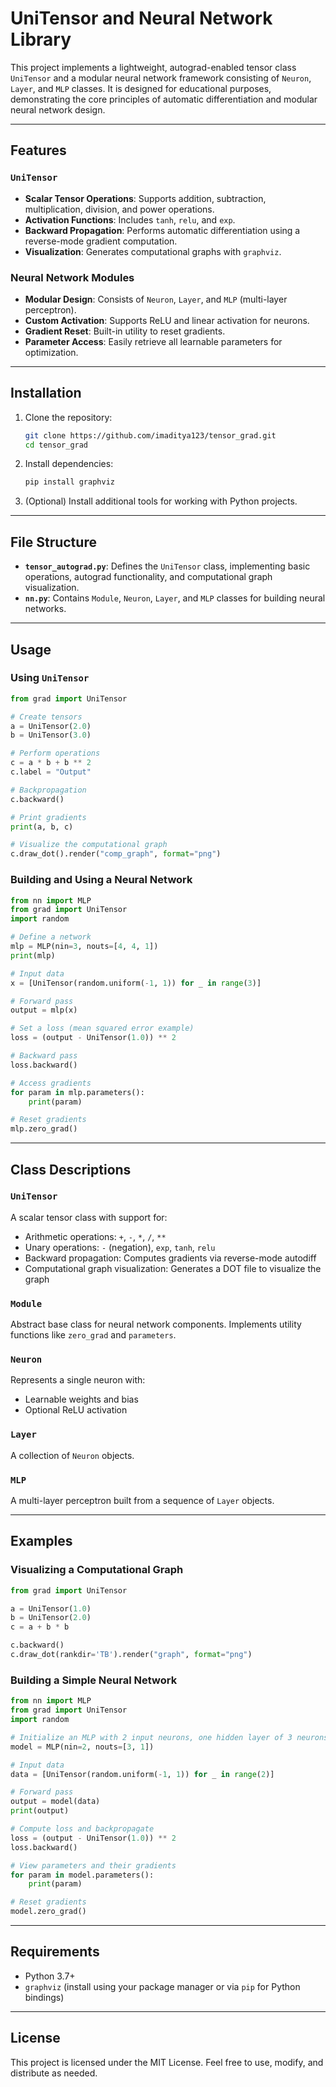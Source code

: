 # UniTensor and Neural Network Library

This project implements a lightweight, autograd-enabled tensor class `UniTensor` and a modular neural network framework consisting of `Neuron`, `Layer`, and `MLP` classes. It is designed for educational purposes, demonstrating the core principles of automatic differentiation and modular neural network design.

---

## Features

### `UniTensor`
- **Scalar Tensor Operations**: Supports addition, subtraction, multiplication, division, and power operations.
- **Activation Functions**: Includes `tanh`, `relu`, and `exp`.
- **Backward Propagation**: Performs automatic differentiation using a reverse-mode gradient computation.
- **Visualization**: Generates computational graphs with `graphviz`.

### Neural Network Modules
- **Modular Design**: Consists of `Neuron`, `Layer`, and `MLP` (multi-layer perceptron).
- **Custom Activation**: Supports ReLU and linear activation for neurons.
- **Gradient Reset**: Built-in utility to reset gradients.
- **Parameter Access**: Easily retrieve all learnable parameters for optimization.

---

## Installation
1. Clone the repository:
   ```bash
   git clone https://github.com/imaditya123/tensor_grad.git
   cd tensor_grad
   ```
2. Install dependencies:
   ```bash
   pip install graphviz
   ```
3. (Optional) Install additional tools for working with Python projects.

---

## File Structure
- **`tensor_autograd.py`**: Defines the `UniTensor` class, implementing basic operations, autograd functionality, and computational graph visualization.
- **`nn.py`**: Contains `Module`, `Neuron`, `Layer`, and `MLP` classes for building neural networks.

---

## Usage

### Using `UniTensor`
```python
from grad import UniTensor

# Create tensors
a = UniTensor(2.0)
b = UniTensor(3.0)

# Perform operations
c = a * b + b ** 2
c.label = "Output"

# Backpropagation
c.backward()

# Print gradients
print(a, b, c)

# Visualize the computational graph
c.draw_dot().render("comp_graph", format="png")
```

### Building and Using a Neural Network
```python
from nn import MLP
from grad import UniTensor
import random

# Define a network
mlp = MLP(nin=3, nouts=[4, 4, 1])
print(mlp)

# Input data
x = [UniTensor(random.uniform(-1, 1)) for _ in range(3)]

# Forward pass
output = mlp(x)

# Set a loss (mean squared error example)
loss = (output - UniTensor(1.0)) ** 2

# Backward pass
loss.backward()

# Access gradients
for param in mlp.parameters():
    print(param)

# Reset gradients
mlp.zero_grad()
```

---

## Class Descriptions

### `UniTensor`
A scalar tensor class with support for:
- Arithmetic operations: `+`, `-`, `*`, `/`, `**`
- Unary operations: `-` (negation), `exp`, `tanh`, `relu`
- Backward propagation: Computes gradients via reverse-mode autodiff
- Computational graph visualization: Generates a DOT file to visualize the graph

### `Module`
Abstract base class for neural network components. Implements utility functions like `zero_grad` and `parameters`.

### `Neuron`
Represents a single neuron with:
- Learnable weights and bias
- Optional ReLU activation

### `Layer`
A collection of `Neuron` objects.

### `MLP`
A multi-layer perceptron built from a sequence of `Layer` objects.

---

## Examples

### Visualizing a Computational Graph
```python
from grad import UniTensor

a = UniTensor(1.0)
b = UniTensor(2.0)
c = a + b * b

c.backward()
c.draw_dot(rankdir='TB').render("graph", format="png")
```

### Building a Simple Neural Network
```python
from nn import MLP
from grad import UniTensor
import random

# Initialize an MLP with 2 input neurons, one hidden layer of 3 neurons, and 1 output neuron
model = MLP(nin=2, nouts=[3, 1])

# Input data
data = [UniTensor(random.uniform(-1, 1)) for _ in range(2)]

# Forward pass
output = model(data)
print(output)

# Compute loss and backpropagate
loss = (output - UniTensor(1.0)) ** 2
loss.backward()

# View parameters and their gradients
for param in model.parameters():
    print(param)

# Reset gradients
model.zero_grad()
```

---

## Requirements
- Python 3.7+
- `graphviz` (install using your package manager or via `pip` for Python bindings)

---

## License
This project is licensed under the MIT License. Feel free to use, modify, and distribute as needed.

